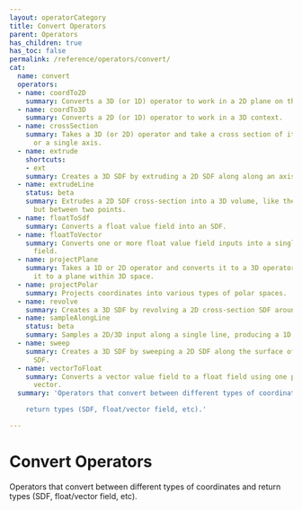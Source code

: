 ```yaml
---
layout: operatorCategory
title: Convert Operators
parent: Operators
has_children: true
has_toc: false
permalink: /reference/operators/convert/
cat:
  name: convert
  operators:
  - name: coordTo2D
    summary: Converts a 3D (or 1D) operator to work in a 2D plane on the chosen axes.
  - name: coordTo3D
    summary: Converts a 2D (or 1D) operator to work in a 3D context.
  - name: crossSection
    summary: Takes a 3D (or 2D) operator and take a cross section of it across a plane
      or a single axis.
  - name: extrude
    shortcuts:
    - ext
    summary: Creates a 3D SDF by extruding a 2D SDF along along an axis.
  - name: extrudeLine
    status: beta
    summary: Extrudes a 2D SDF cross-section into a 3D volume, like the extrude operator,
      but between two points.
  - name: floatToSdf
    summary: Converts a float value field into an SDF.
  - name: floatToVector
    summary: Converts one or more float value field inputs into a single vector value
      field.
  - name: projectPlane
    summary: Takes a 1D or 2D operator and converts it to a 3D operator by mapping
      it to a plane within 3D space.
  - name: projectPolar
    summary: Projects coordinates into various types of polar spaces.
  - name: revolve
    summary: Creates a 3D SDF by revolving a 2D cross-section SDF around an axis.
  - name: sampleAlongLine
    status: beta
    summary: Samples a 2D/3D input along a single line, producing a 1D function.
  - name: sweep
    summary: Creates a 3D SDF by sweeping a 2D SDF along the surface of another 2D
      SDF.
  - name: vectorToFloat
    summary: Converts a vector value field to a float field using one part of the
      vector.
  summary: 'Operators that convert between different types of coordinates and

    return types (SDF, float/vector field, etc).'

---
```


# Convert Operators

Operators that convert between different types of coordinates and
return types (SDF, float/vector field, etc).
